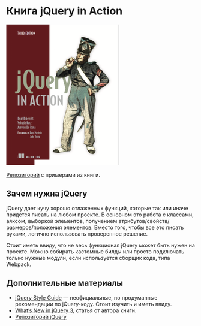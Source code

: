 # Книга jQuery in Action
<img src="cover.png" alt="" width="300">

[Репозиторий](https://github.com/AurelioDeRosa/jquery-in-action) с примерами из книги.

## Зачем нужна jQuery
jQuery дает кучу хорошо отлаженных функций, которые так или иначе придется писать на любом проекте. В основном это работа с классами, аяксом, выборкой элементов, получением атрибутов/свойств/размеров/положения элементов. Вместо того, чтобы все это писать руками, логично использовать проверенное решение.

Стоит иметь ввиду, что не весь функционал jQuery может быть нужен на проекте. Можно собирать кастомные билды или просто подключать только нужные модули, если используется сборщик кода, типа Webpack.

## Дополнительные материалы
* [jQuery Style Guide](https://github.com/voorhoede/jquery-style-guide) — неофициальные, но продуманные рекомендации по jQuery-коду. Стоит изучить и иметь ввиду.
* [What’s New in jQuery 3](http://developer.telerik.com/featured/whats-new-in-jquery-3/), статья от автора книги.
* [Репозиторий jQuery](https://github.com/jquery/jquery)